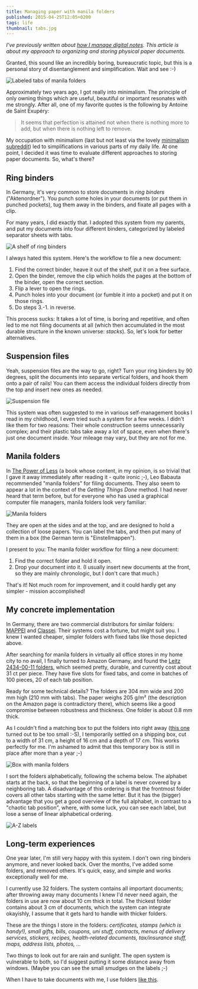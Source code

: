 ```yaml
---
title: Managing paper with manila folders
published: 2015-04-25T12:05+0200
tags: life
thumbnail: tabs.jpg
---
```


*I've previously written about [how I manage digital notes](/keeping-a-personal-wiki/). This article is about my approach to organizing and storing physical paper documents.*

Granted, this sound like an incredibly boring, bureaucratic topic, but this is a personal story of disentanglement and simplification. Wait and see :-)

![Labeled tabs of manila folders](tabs.jpg)

Approximately two years ago, I got really into minimalism. The principle of only owning things which are useful, beautiful or important resonates with me strongly. After all, one of my favorite quotes is the following by Antoine de Saint Exupéry:

> It seems that perfection is attained not when there is nothing more to add, but when there is nothing left to remove.

My occupation with minimalism (last but not least via the lovely [minimalism subreddit](https://www.reddit.com/r/minimalism/)) led to simplifications in various parts of my daily life. At one point, I decided it was time to evaluate different approaches to storing paper documents. So, what's there?

## Ring binders

In Germany, it's very common to store documents in *ring binders* ("Aktenordner"). You punch some holes in your documents (or put them in punched pockets), tug them away in the binders, and fixate all pages with a clip.

For many years, I did exactly that. I adopted this system from my parents, and put my documents into four different binders, categorized by labeled separator sheets with tabs.

![A shelf of ring binders](ring-binders.jpg "Mattes, public domain, https://commons.wikimedia.org/wiki/File:Aktenordner,_stehend.jpg")

I always hated this system. Here's the workflow to file a new document:

1. Find the correct binder, heave it out of the shelf, put it on a free surface.
2. Open the binder, remove the clip which holds the pages at the bottom of the binder, open the correct section.
3. Flip a lever to open the rings.
4. Punch holes into your document (or fumble it into a pocket) and put it on those rings.
5. Do steps 3.-1. in reverse.

This process sucks: It takes a lot of time, is boring and repetitive, and often led to me not filing documents at all (which then accumulated in the most durable structure in the known universe: *stacks*). So, let's look for better alternatives.

## Suspension files

Yeah, suspension files are the way to go, right? Turn your ring binders by 90 degrees, split the documents into separate vertical folders, and hook them onto a pair of rails! You can them access the individual folders directly from the top and insert new ones as needed. 

![Suspension file](suspension-file.jpg "Olbertz at the German language Wikipedia, CC BY-SA 3.0, https://commons.wikimedia.org/wiki/File:Hängetasche.jpg")

This system was often suggested to me in various self-management books I read in my childhood, I even tried such a system for a few weeks. I didn't like them for two reasons: Their whole construction seems unnecessarily complex; and their plastic tabs take away a lot of space, even when there's just one document inside. Your mileage may vary, but they are not for me.

## Manila folders

In [The Power of Less](http://thepowerofless.com/book/) (a book whose content, in my opinion, is so trivial that I gave it away immediately after reading it - quite ironic ;-), Leo Babauta recommended "manila folders" for filing documents. They also seem to appear a lot in the context of the *Getting Things Done* method. I had never heard that term before, but for everyone who has used a graphical computer file managers, manila folders look very familiar:

![Manila folders](folders.jpg)

They are open at the sides and at the top, and are designed to hold a collection of loose papers. You can label the tabs, and then put many of them in a box (the German term is "Einstellmappen").

I present to you: The manila folder workflow for filing a new document:

1. Find the correct folder and hold it open.
2. Drop your document into it. (I usually insert new documents at the front, so they are mainly chronologic, but I don't care that much.)

That's it! Not much room for improvement, and it could hardly get any simpler - mission accomplished!

## My concrete implementation

In Germany, there are two commercial distributors for similar folders: [MAPPEI](http://www.mappei.de) and [Classei](http://www.classei.eu/). Their systems cost a fortune, but might suit you. I knew I wanted cheaper, simpler folders with fixed tabs like those depicted above.

After searching for manila folders in virtually all office stores in my home city to no avail, I finally turned to Amazon Germany, and found the [Leitz 2434-00-11 folders](http://www.amazon.de/Leitz-Einstellmappe-2434-00-11-chamois-Inh-100/dp/B000KT6WI0/), which seemed pretty, durable, and currently cost about 31 ct per piece. They have five slots for fixed tabs, and come in batches of 100 pieces, 20 of each tab position.

Ready for some technical details? The folders are 304 mm wide and 200 mm high (210 mm with tabs). The paper weighs 205 g/m² (the description on the Amazon page is contradictory there), which seems like a good compromise between robustness and thickness. One folder is about 0.8 mm thick.

As I couldn't find a matching box to put the folders into right away ([this one](http://www.amazon.de/Karteibox-SAMMELBOX-AUFBEWAHRUNGSBOX-Semikolon-Qualität/dp/B005D9FVES/) turned out to be too small :-S), I temporarily settled on a shipping box, cut to a width of 31 cm, a height of 16 cm and a depth of 17 cm. This works perfectly for me. I'm ashamed to admit that this temporary box is still in place after more than a year ;-)

![Box with manila folders](box.jpg)

I sort the folders alphabetically, following the schema below. The alphabet starts at the back, so that the beginning of a label is never covered by a neighboring tab. A disadvantage of this ordering is that the frontmost folder covers all other tabs starting with the same letter. But it has the (bigger) advantage that you get a good overview of the full alphabet, in contrast to a "chaotic tab position", where, with some luck, you can see each label, but lose a sense of linear alphabetical ordering.

![A-Z labels](a-z.jpg)

## Long-term experiences

One year later, I'm still very happy with this system. I don't own ring binders anymore, and never looked back. Over the months, I've added some folders, and removed others. It's quick, easy, and simple and works exceptionally well for me.

I currently use 32 folders. The system contains all important documents; after throwing away many documents I knew I'd never need again, the folders in use are now about 10 cm thick in total. The thickest folder contains about 3 cm of documents, which the system can integrate okayishly, I assume that it gets hard to handle with thicker folders.

These are the things I store in the folders: *certificates, stamps (which is handy!), small gifts, bills, coupons, uni stuff, contracts, menus of delivery services, stickers, recipes, health-related documents, tax/insurance stuff, maps, address lists, photos, ...*

Two things to look out for are rain and sunlight. The open system is vulnerable to both, so I'd suggest putting it some distance away from windows. (Maybe you can see the small smudges on the labels ;-)

When I have to take documents with me, I use folders [like this](https://en.wikipedia.org/wiki/File:Yellow_folder.JPG).
